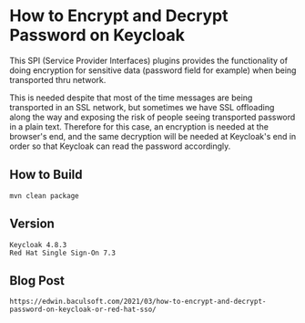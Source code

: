 # How to Encrypt and Decrypt Password on Keycloak

This SPI (Service Provider Interfaces) plugins provides the functionality of doing encryption for sensitive data (password field for example) when being transported thru network. 

This is needed despite that most of the time messages are being transported in an SSL network, but sometimes we have SSL offloading along the way and exposing the risk of  people seeing transported password in a plain text. Therefore for this case, an encryption is needed at the browser's end, and the same decryption will be needed at Keycloak's end in order so that Keycloak can read the password accordingly.   
## How to Build
```
mvn clean package
```

## Version
```
Keycloak 4.8.3
Red Hat Single Sign-On 7.3
```

## Blog Post
```
https://edwin.baculsoft.com/2021/03/how-to-encrypt-and-decrypt-password-on-keycloak-or-red-hat-sso/
```